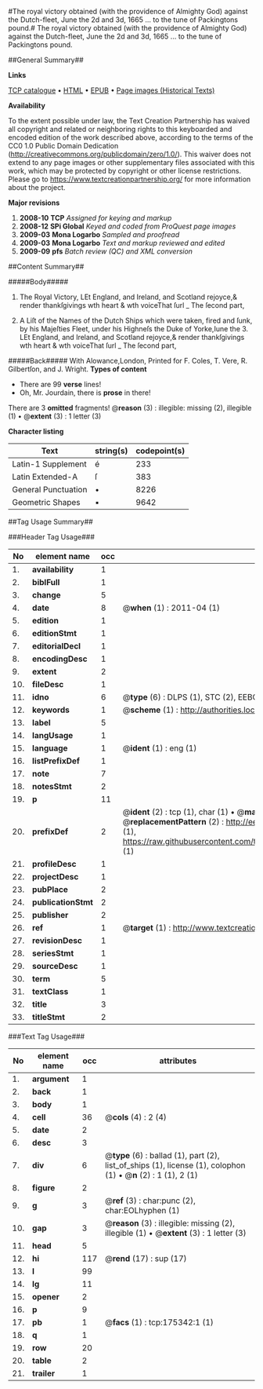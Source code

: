 #The royal victory obtained (with the providence of Almighty God) against the Dutch-fleet, June the 2d and 3d, 1665 ... to the tune of Packingtons pound.#
The royal victory obtained (with the providence of Almighty God) against the Dutch-fleet, June the 2d and 3d, 1665 ... to the tune of Packingtons pound.

##General Summary##

**Links**

[TCP catalogue](http://www.ota.ox.ac.uk/tcp/)  • 
[HTML](http://tei.it.ox.ac.uk/tcp/Texts-HTML/free/B05/B05055.html)  • 
[EPUB](http://tei.it.ox.ac.uk/tcp/Texts-EPUB/free/B05/B05055.epub) • 
[Page images (Historical Texts)](https://historicaltexts.jisc.ac.uk/eebo-51617481e)

**Availability**

To the extent possible under law, the Text Creation Partnership has waived all copyright and related or neighboring rights to this keyboarded and encoded edition of the work described above, according to the terms of the CC0 1.0 Public Domain Dedication (http://creativecommons.org/publicdomain/zero/1.0/). This waiver does not extend to any page images or other supplementary files associated with this work, which may be protected by copyright or other license restrictions. Please go to https://www.textcreationpartnership.org/ for more information about the project.

**Major revisions**

1. __2008-10__ __TCP__ *Assigned for keying and markup*
1. __2008-12__ __SPi Global__ *Keyed and coded from ProQuest page images*
1. __2009-03__ __Mona Logarbo__ *Sampled and proofread*
1. __2009-03__ __Mona Logarbo__ *Text and markup reviewed and edited*
1. __2009-09__ __pfs__ *Batch review (QC) and XML conversion*

##Content Summary##

#####Body#####

1. The Royal Victory,
LEt England, and Ireland, and Scotland rejoyce,& render thankſgivings wth heart & wth voiceThat ſurl
    _ The ſecond part,

1. A Liſt of the Names of the Dutch Ships which were taken, fired and ſunk, by his Majeſties Fleet, under his Highneſs the Duke of Yorke,Iune the 3.
LEt England, and Ireland, and Scotland rejoyce,& render thankſgivings wth heart & wth voiceThat ſurl
    _ The ſecond part,

#####Back#####
With Alowance,London, Printed for F. Coles, T. Vere, R. Gilbertſon, and J. Wright.
**Types of content**

  * There are 99 **verse** lines!
  * Oh, Mr. Jourdain, there is **prose** in there!

There are 3 **omitted** fragments! 
 @__reason__ (3) : illegible: missing (2), illegible (1)  •  @__extent__ (3) : 1 letter (3)

**Character listing**


|Text|string(s)|codepoint(s)|
|---|---|---|
|Latin-1 Supplement|é|233|
|Latin Extended-A|ſ|383|
|General Punctuation|•|8226|
|Geometric Shapes|▪|9642|

##Tag Usage Summary##

###Header Tag Usage###

|No|element name|occ|attributes|
|---|---|---|---|
|1.|__availability__|1||
|2.|__biblFull__|1||
|3.|__change__|5||
|4.|__date__|8| @__when__ (1) : 2011-04 (1)|
|5.|__edition__|1||
|6.|__editionStmt__|1||
|7.|__editorialDecl__|1||
|8.|__encodingDesc__|1||
|9.|__extent__|2||
|10.|__fileDesc__|1||
|11.|__idno__|6| @__type__ (6) : DLPS (1), STC (2), EEBO-CITATION (1), OCLC (1), VID (1)|
|12.|__keywords__|1| @__scheme__ (1) : http://authorities.loc.gov/ (1)|
|13.|__label__|5||
|14.|__langUsage__|1||
|15.|__language__|1| @__ident__ (1) : eng (1)|
|16.|__listPrefixDef__|1||
|17.|__note__|7||
|18.|__notesStmt__|2||
|19.|__p__|11||
|20.|__prefixDef__|2| @__ident__ (2) : tcp (1), char (1)  •  @__matchPattern__ (2) : ([0-9\-]+):([0-9IVX]+) (1), (.+) (1)  •  @__replacementPattern__ (2) : http://eebo.chadwyck.com/downloadtiff?vid=$1&page=$2 (1), https://raw.githubusercontent.com/textcreationpartnership/Texts/master/tcpchars.xml#$1 (1)|
|21.|__profileDesc__|1||
|22.|__projectDesc__|1||
|23.|__pubPlace__|2||
|24.|__publicationStmt__|2||
|25.|__publisher__|2||
|26.|__ref__|1| @__target__ (1) : http://www.textcreationpartnership.org/docs/. (1)|
|27.|__revisionDesc__|1||
|28.|__seriesStmt__|1||
|29.|__sourceDesc__|1||
|30.|__term__|5||
|31.|__textClass__|1||
|32.|__title__|3||
|33.|__titleStmt__|2||


###Text Tag Usage###

|No|element name|occ|attributes|
|---|---|---|---|
|1.|__argument__|1||
|2.|__back__|1||
|3.|__body__|1||
|4.|__cell__|36| @__cols__ (4) : 2 (4)|
|5.|__date__|2||
|6.|__desc__|3||
|7.|__div__|6| @__type__ (6) : ballad (1), part (2), list_of_ships (1), license (1), colophon (1)  •  @__n__ (2) : 1 (1), 2 (1)|
|8.|__figure__|2||
|9.|__g__|3| @__ref__ (3) : char:punc (2), char:EOLhyphen (1)|
|10.|__gap__|3| @__reason__ (3) : illegible: missing (2), illegible (1)  •  @__extent__ (3) : 1 letter (3)|
|11.|__head__|5||
|12.|__hi__|117| @__rend__ (17) : sup (17)|
|13.|__l__|99||
|14.|__lg__|11||
|15.|__opener__|2||
|16.|__p__|9||
|17.|__pb__|1| @__facs__ (1) : tcp:175342:1 (1)|
|18.|__q__|1||
|19.|__row__|20||
|20.|__table__|2||
|21.|__trailer__|1||
